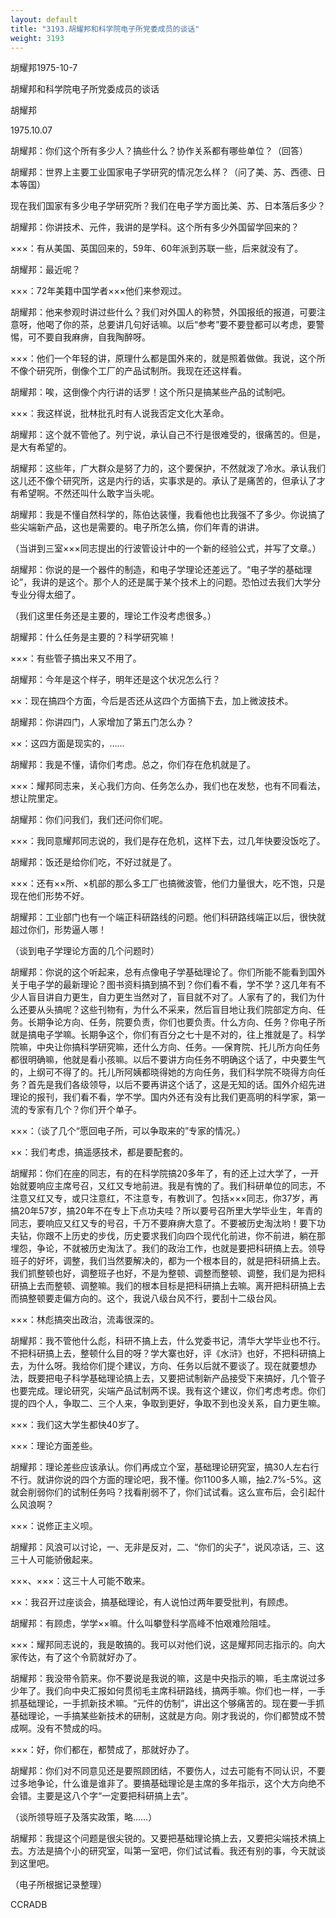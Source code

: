 ```yaml
---
layout: default
title: "3193.胡耀邦和科学院电子所党委成员的谈话"
weight: 3193
---
```


胡耀邦1975-10-7

胡耀邦和科学院电子所党委成员的谈话

胡耀邦

1975.10.07

胡耀邦：你们这个所有多少人？搞些什么？协作关系都有哪些单位？（回答）

胡耀邦：世界上主要工业国家电子学研究的情况怎么样？（问了美、苏、西德、日本等国）

现在我们国家有多少电子学研究所？我们在电子学方面比美、苏、日本落后多少？

胡耀邦：你讲技术、元件，我讲的是学科。这个所有多少外国留学回来的？

×××：有从美国、英国回来的，59年、60年派到苏联一些，后来就没有了。

胡耀邦：最近呢？

×××：72年美籍中国学者×××他们来参观过。

胡耀邦：他来参观时讲过些什么？我们对外国人的称赞，外国报纸的报道，可要注意呀，他喝了你的茶，总要讲几句好话嘛。以后“参考”要不要登都可以考虑，要警惕，可不要自我麻痹，自我陶醉呀。

×××：他们一个年轻的讲，原理什么都是国外来的，就是照着做做。我说，这个所不像个研究所，倒像个工厂的产品试制所。我现在还这样看。

胡耀邦：唉，这倒像个内行讲的话罗！这个所只是搞某些产品的试制吧。

×××：我这样说，批林批孔时有人说我否定文化大革命。

胡耀邦：这个就不管他了。列宁说，承认自己不行是很难受的，很痛苦的。但是，是大有希望的。

胡耀邦：这些年，广大群众是努了力的，这个要保护，不然就泼了冷水。承认我们这儿还不像个研究所，这是内行的话，实事求是的。承认了是痛苦的，但承认了才有希望啊。不然还叫什么敢字当头呢。

胡耀邦：我是不懂自然科学的，陈伯达装懂，我看他也比我强不了多少。你说搞了些尖端新产品，这也是需要的。电子所怎么搞，你们年青的讲讲。

（当讲到三室×××同志提出的行波管设计中的一个新的经验公式，并写了文章。）

胡耀邦：你说的是一个器件的制造，和电子学理论还差远了。“电子学的基础理论”，我讲的是这个。那个人的还是属于某个技术上的问题。恐怕过去我们大学分专业分得太细了。

（我们这里任务还是主要的，理论工作没考虑很多。）

胡耀邦：什么任务是主要的？科学研究嘛！

×××：有些管子搞出来又不用了。

胡耀邦：今年是这个样子，明年还是这个状况怎么行？

××：现在搞四个方面，今后是否还从这四个方面搞下去，加上微波技术。

胡耀邦：你讲四门，人家增加了第五门怎么办？

××：这四方面是现实的，……

胡耀邦：我是不懂，请你们考虑。总之，你们存在危机就是了。

×××：耀邦同志来，关心我们方向、任务怎么办，我们也在发愁，也有不同看法，想让院里定。

胡耀邦：你们问我们，我们还问你们呢。

×××：我同意耀邦同志说的，我们是存在危机，这样下去，过几年快要没饭吃了。

胡耀邦：饭还是给你们吃，不好过就是了。

×××：还有××所、×机部的那么多工厂也搞微波管，他们力量很大，吃不饱，只是现在他们形势不好。

胡耀邦：工业部门也有一个端正科研路线的问题。他们科研路线端正以后，很快就超过你们，形势逼人哪！

（谈到电子学理论方面的几个问题时）

胡耀邦：你说的这个听起来，总有点像电子学基础理论了。你们所能不能看到国外关于电子学的最新理论？图书资料搞到搞不到？你们看不看，学不学？这几年有不少人盲目讲自力更生，自力更生当然对了，盲目就不对了。人家有了的，我们为什么还要从头搞呢？这些刊物有，为什么不采来，然后盲目地让我们院部定方向、任务。长期争论方向、任务，院要负责，你们也要负责。什么方向、任务？你电子所就是搞电子学嘛。长期争这个，你们有百分之七十是不对的，往上推就是了。科学院嘛，中央让你搞科学研究嘛，还什么方向、任务。──保育院、托儿所方向任务都很明确嘛，他就是看小孩嘛。以后不要讲方向任务不明确这个话了，中央要生气的，上纲可不得了的。托儿所阿姨都晓得她的方向任务，我们科学院不晓得方向任务？首先是我们各级领导，以后不要再讲这个话了，这是无知的话。国外介绍先进理论的报刊，我们看不看，学不学。国内外还有没有比我们更高明的科学家，第一流的专家有几个？你们开个单子。

×××：（谈了几个“愿回电子所，可以争取来的”专家的情况。）

××：我们考虑，搞遥感技术，都是要配套的。

胡耀邦：你们在座的同志，有的在科学院搞20多年了，有的还上过大学了，一开始就要响应主席号召，又红又专地前进。我是有愧的了。我们科研单位的同志，不注意又红又专，或只注意红，不注意专，有教训了。包括×××同志，你37岁，再搞20年57岁，搞20年不在专上下点功夫哇？所以要号召所里大学毕业生，年青的同志，要响应又红又专的号召，千万不要麻痹大意了。不要被历史淘汰哟！要下功夫钻，你跟不上历史的步伐，历史要求我们向四个现代化前进，你不前进，躺在那埋怨，争论，不就被历史淘汰了。我们的政治工作，也就是要把科研搞上去。领导班子的好坏，调整，我们当然要解决的，都为一个根本目的，就是把科研搞上去。我们抓整顿也好，调整班子也好，不是为整顿、调整而整顿、调整，我们是为把科研搞上去而整顿、调整嘛。我们的根本目标是把科研搞上去嘛。离开把科研搞上去而搞整顿要走偏方向的。这个，我说八级台风不行，要刮十二级台风。

×××：林彪搞突出政治，流毒很深的。

胡耀邦：我不管他什么彪，科研不搞上去，什么党委书记，清华大学毕业也不行。不把科研搞上去，整顿什么目的呀？学大寨也好，评《水浒》也好，不把科研搞上去，为什么呀。我给你们提个建议，方向、任务以后就不要谈了。现在就要想办法，既要把电子科学基础理论搞上去，又要把试制新产品接受下来搞好，几个管子也要完成。理论研究，尖端产品试制两不误。我有这个建议，你们考虑考虑。你们提的四个人，争取二、三个人来，争取到更好，争取不到也没关系，自力更生嘛。

×××：我们这大学生都快40岁了。

×××：理论方面差些。

胡耀邦：理论差些应该承认。你们再成立个室，基础理论研究室，搞30人左右行不行。就讲你说的四个方面的理论吧，我不懂。你1100多人嘛，抽2.7%-5%。这就会削弱你们的试制任务吗？找看削弱不了，你们试试看。这么宣布后，会引起什么风浪啊？

×××：说修正主义呗。

胡耀邦：风浪可以讨论，一、无非是反对，二、“你们的尖子”，说风凉话，三、这三十人可能骄傲起来。

×××、×××：这三十人可能不敢来。

××：我召开过座谈会，搞基础理论，有人说怕过两年要受批判，有顾虑。

胡耀邦：有顾虑，学学××嘛。什么叫攀登科学高峰不怕艰难险阻哇。

×××：耀邦同志说的，我是敢搞的。我可以对他们说，这是耀邦同志指示的。向大家传达，有了这个令箭就好办了。

胡耀邦：我没带令箭来。你不要说是我说的嘛，这是中央指示的嘛，毛主席说过多少年了。我们向中央汇报如何贯彻毛主席科研路线，搞两手嘛。你们也一样，一手抓基础理论，一手抓新技术嘛。“元件的仿制”，讲出这个够痛苦的。现在要一手抓基础理论，一手搞某些新技术的研制，这就是方向。刚才我说的，你们都赞成不赞成啊。没有不赞成的吗。

×××：好，你们都在，都赞成了，那就好办了。

胡耀邦：你们对不同意见还是要照顾团结，不要伤人，过去可能有不同认识，不要过多地争论，什么谁是谁非了。要搞基础理论是主席的多年指示，这个大方向绝不会错。主要是这八个字“一定要把科研搞上去”。

（谈所领导班子及落实政策，略……）

胡耀邦：我提这个问题是很尖锐的。又要把基础理论搞上去，又要把尖端技术搞上去。方法是搞个小的研究室，叫第一室吧，你们试试看。我还有别的事，今天就谈到这里吧。

（电子所根据记录整理）

CCRADB

